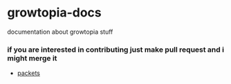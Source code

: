 # growtopia-docs
documentation about growtopia stuff

### if you are interested in contributing just make pull request and i might merge it

* [packets](packets/packets.md)
